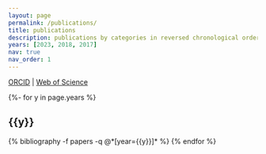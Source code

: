 ```yaml
---
layout: page
permalink: /publications/
title: publications
description: publications by categories in reversed chronological order. generated by jekyll-scholar.
years: [2023, 2018, 2017]
nav: true
nav_order: 1
---
```

<!-- _pages/publications.md -->
[ORCID](https://orcid.org/0000-0002-6863-4822) | [Web of Science](https://www.webofscience.com/wos/author/record/3841816)
<div class="publications">

{%- for y in page.years %}
  <h2 class="year">{{y}}</h2>
  {% bibliography -f papers -q @*[year={{y}}]* %}
{% endfor %}

</div>
